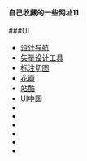 
#### 自己收藏的一些网址11
###UI
* [设计导航](http://hao.shejidaren.com/) 
* [矢量设计工具](http://www.sketchcn.com/)
* [标注切图](http://www.fancynode.com.cn/pxcook/home)
* [花瓣](http://huaban.com/)
* [站酷](http://www.zcool.com.cn/)
* [UI中国](http://www.ui.cn/)
* []()
* []()
* []()
* []()
* []()
* []()
